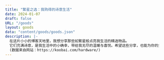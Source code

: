 ```yaml
---
title: "繁星之选：我购得的诗意生活"
date: 2024-01-07
draft: false
URL: "/goods"
layout: goods
data: "content/goods/goods.json"
description: |-
  在这片小小的博客天地里，我想分享那些如繁星般点亮我生活的精选物品。
  它们充满诗意，是我生活中的小确幸，带给我无尽的温暖与喜悦。希望这些分享，也能为你的生活增添一份美好。
  (数据来自网站：https://koobai.com/hardware/)
---
```

